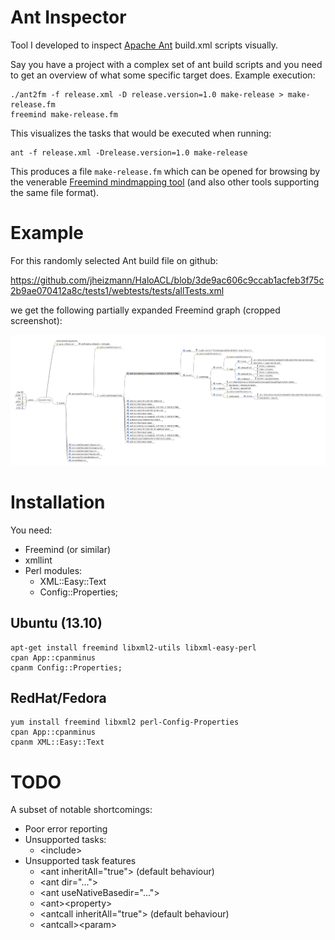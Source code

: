 # Ant Inspector

Tool I developed to inspect [Apache Ant](https://ant.apache.org) build.xml scripts visually.

Say you have a project with a complex set of ant build scripts and you need to get an overview of what some specific target does. Example execution:

```Shell
./ant2fm -f release.xml -D release.version=1.0 make-release > make-release.fm
freemind make-release.fm
```

This visualizes the tasks that would be executed when running:

```Shell
ant -f release.xml -Drelease.version=1.0 make-release
```

This produces a file `make-release.fm` which can be opened for browsing by the venerable [Freemind mindmapping tool](http://freemind.sourceforge.net/wiki/index.php/Main_Page) (and also other tools supporting the same file format).

# Example

For this randomly selected Ant build file on github:

  https://github.com/jheizmann/HaloACL/blob/3de9ac606c9ccab1acfeb3f75c2b9ae070412a8c/tests1/webtests/tests/allTests.xml

we get the following partially expanded Freemind graph (cropped screenshot):

  <a href="https://raw.githubusercontent.com/NitorCreations/ant-inspector/master/images/example1.png"><img src="images/example1.png"></a>

# Installation

You need:

* Freemind (or similar)
* xmllint
* Perl modules:
    * XML::Easy::Text
    * Config::Properties;

## Ubuntu (13.10)

```Shell
apt-get install freemind libxml2-utils libxml-easy-perl
cpan App::cpanminus
cpanm Config::Properties;
```

## RedHat/Fedora

```Shell
yum install freemind libxml2 perl-Config-Properties
cpan App::cpanminus
cpanm XML::Easy::Text
```

# TODO

A subset of notable shortcomings:

* Poor error reporting
* Unsupported tasks:
    * &lt;include&gt;
* Unsupported task features
    * &lt;ant inheritAll="true"&gt; (default behaviour)
    * &lt;ant dir="..."&gt;
    * &lt;ant useNativeBasedir="..."&gt;
    * &lt;ant&gt;&lt;property&gt;
    * &lt;antcall inheritAll="true"&gt; (default behaviour)
    * &lt;antcall&gt;&lt;param&gt;

